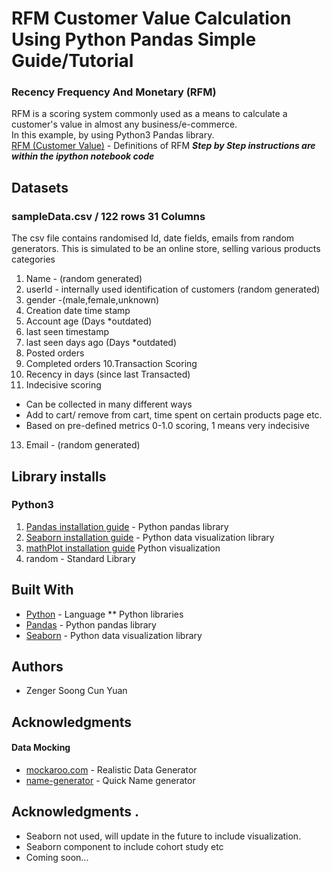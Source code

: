 # RFM Customer Value Calculation Using Python Pandas Simple Guide/Tutorial
### Recency Frequency And Monetary (RFM)
RFM is a scoring system commonly used as a means to calculate a customer's value in almost any business/e-commerce.  
In this example, by using Python3 Pandas library.  
[RFM (Customer Value)](https://en.wikipedia.org/wiki/RFM_(customer_value)) - Definitions of RFM
__*Step by Step instructions are within the ipython notebook code*__
	
## Datasets
### sampleData.csv / 122 rows 31 Columns
The csv file contains randomised Id, date fields, emails from random generators.
This is simulated to be an online store, selling various products categories
1. Name - (random generated)
2. userId - internally used identification of customers (random generated)
3. gender -(male,female,unknown)
4. Creation date time stamp
5. Account age (Days *outdated)
6. last seen timestamp
7. last seen days ago (Days *outdated)
8. Posted orders
9. Completed orders
10.Transaction Scoring
11. Recency in days (since last Transacted)
12. Indecisive scoring 
  * Can be collected in many different ways
  * Add to cart/ remove from cart, time spent on certain products page etc.
  * Based on pre-defined metrics 0-1.0 scoring, 1 means very indecisive
13. Email - (random generated)

## Library installs
### Python3
1. [Pandas installation guide](https://pandas.pydata.org/pandas-docs/stable/install.html) - Python pandas library
2. [Seaborn installation guide](https://seaborn.pydata.org/installing.html) - Python data visualization library
3. [mathPlot installation guide](https://matplotlib.org/faq/installing_faq.html) Python visualization
5. random - Standard Library

## Built With
* [Python](https://www.python.org/download/releases/3.0/) - Language
** Python libraries
* [Pandas](https://pandas.pydata.org/) - Python pandas library
* [Seaborn](https://seaborn.pydata.org/) - Python data visualization library

## Authors

* Zenger Soong Cun Yuan

## Acknowledgments
#### Data Mocking
* [mockaroo.com](https://www.mockaroo.com/) - Realistic Data Generator
* [name-generator](https://www.name-generator.org.uk/quick/) - Quick Name generator

## Acknowledgments . 
* Seaborn not used, will update in the future to include visualization. 
* Seaborn component to include cohort study etc
* Coming soon...
